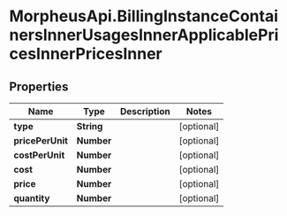 # MorpheusApi.BillingInstanceContainersInnerUsagesInnerApplicablePricesInnerPricesInner

## Properties

Name | Type | Description | Notes
------------ | ------------- | ------------- | -------------
**type** | **String** |  | [optional] 
**pricePerUnit** | **Number** |  | [optional] 
**costPerUnit** | **Number** |  | [optional] 
**cost** | **Number** |  | [optional] 
**price** | **Number** |  | [optional] 
**quantity** | **Number** |  | [optional] 


